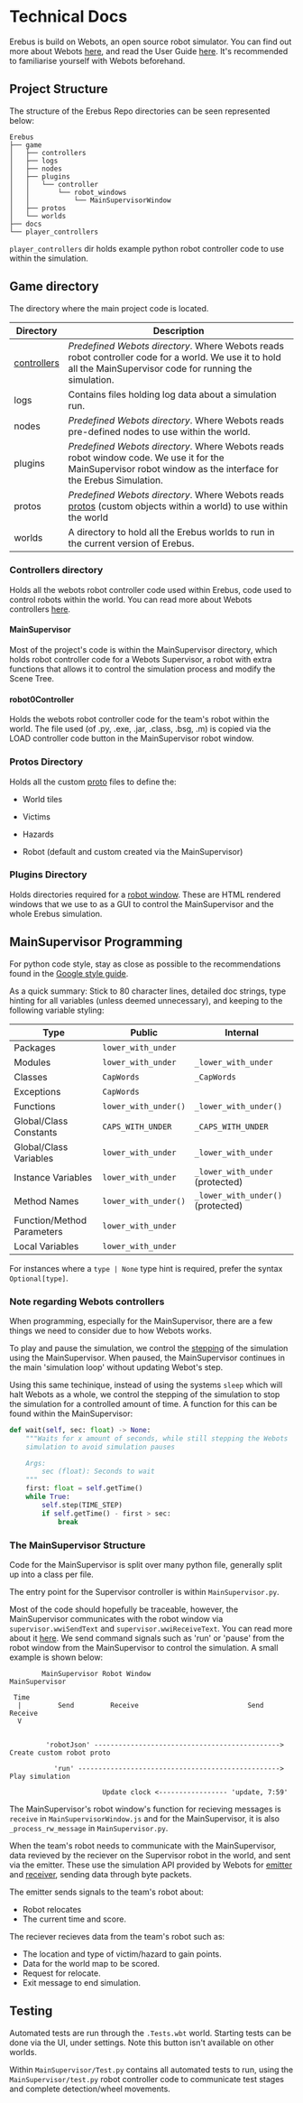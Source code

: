 # Technical Docs

Erebus is build on Webots, an open source robot simulator. You can find out more about Webots [here](https://github.com/cyberbotics/webots), and read the User Guide [here](https://www.cyberbotics.com/doc/guide/getting-started-with-webots). It's recommended to familiarise yourself with Webots beforehand.

## Project Structure

The structure of the Erebus Repo directories can be seen represented below:

``` text
Erebus
├── game
│   ├── controllers
│   ├── logs
│   ├── nodes
│   ├── plugins
│   │   └── controller
│   │       └── robot_windows
│   │           └── MainSupervisorWindow
│   ├── protos
│   └── worlds
├── docs
└── player_controllers
```

`player_controllers` dir holds example python robot controller code to use within the simulation.

## Game directory

The directory where the main project code is located.

| Directory      | Description |
| -------------- | ----------- |
| [controllers](#Controllers-directory)     | *Predefined Webots directory*. Where Webots reads robot controller code for a world. We use it to hold all the MainSupervisor code for running the simulation.       |
| logs           | Contains files holding log data about a simulation run.        |
| nodes          | *Predefined Webots directory*. Where Webots reads pre-defined nodes to use within the world.        |
| plugins        | *Predefined Webots directory*. Where Webots reads robot window code. We use it for the MainSupervisor robot window as the interface for the Erebus Simulation.        |
| protos         | *Predefined Webots directory*. Where Webots reads [protos](https://cyberbotics.com/doc/reference/proto-definition) (custom objects within a world) to use within the world       |
| worlds         | A directory to hold all the Erebus worlds to run in the current version of Erebus.        |

### Controllers directory

Holds all the webots robot controller code used within Erebus, code used to control robots within the world. You can read more about Webots controllers [here](https://www.cyberbotics.com/doc/guide/controller-programming).

#### MainSupervisor

Most of the project's code is within the MainSupervisor directory, which holds robot controller code for a Webots Supervisor, a robot with extra functions that allows it to control the simulation process and modify the Scene Tree.

#### robot0Controller

Holds the webots robot controller code for the team's robot within the world. The file used (of .py, .exe, .jar, .class, .bsg, .m) is copied via the LOAD controller code button in the MainSupervisor robot window.

### Protos Directory

Holds all the custom [proto](https://cyberbotics.com/doc/reference/proto-definition) files to define the:

- World tiles

- Victims

- Hazards

- Robot (default and custom created via the MainSupervisor)

### Plugins Directory

Holds directories required for a [robot window](https://cyberbotics.com/doc/guide/controller-plugin#robot-window). These are HTML rendered windows that we use to as a GUI to control the MainSupervisor and the whole Erebus simulation.


## MainSupervisor Programming

For python code style, stay as close as possible to the recommendations found in the [Google style guide](https://google.github.io/styleguide/pyguide.html).

As a quick summary: Stick to 80 character lines, detailed doc strings, type hinting for all variables (unless deemed unnecessary), and keeping to the following variable styling:


| Type                        | Public              | Internal                 |
|-----------------------------|---------------------|--------------------------|
| Packages                    | `lower_with_under`    |                          |
| Modules                     | `lower_with_under`    | `_lower_with_under`     |
| Classes                     | `CapWords`          | `_CapWords`              |
| Exceptions                  | `CapWords`          |                          |
| Functions                   | `lower_with_under()` | `_lower_with_under()`   |
| Global/Class Constants      | `CAPS_WITH_UNDER`   | `_CAPS_WITH_UNDER`      |
| Global/Class Variables      | `lower_with_under`    | `_lower_with_under`     |
| Instance Variables          | `lower_with_under`    | `_lower_with_under` (protected) |
| Method Names               | `lower_with_under()` | `_lower_with_under()` (protected) |
| Function/Method Parameters | `lower_with_under`    |                          |
| Local Variables            | `lower_with_under`    |                          |

For instances where a `type | None` type hint is required, prefer the syntax `Optional[type]`. 

### Note regarding Webots controllers

When programming, especially for the MainSupervisor, there are a few things we need to consider due to how Webots works.

To play and pause the simulation, we control the [stepping](https://www.cyberbotics.com/doc/reference/robot#wb_robot_step) of the simulation using the MainSupervisor. When paused, the MainSupervisor continues in the main 'simulation loop' without updating Webot's step.

Using this same techinique, instead of using the systems `sleep` which will halt Webots as a whole, we control the stepping of the simulation to stop the simulation for a controlled amount of time. A function for this can be found within the MainSupervisor:

```python
def wait(self, sec: float) -> None:
    """Waits for x amount of seconds, while still stepping the Webots
    simulation to avoid simulation pauses

    Args:
        sec (float): Seconds to wait
    """
    first: float = self.getTime()
    while True:
        self.step(TIME_STEP)
        if self.getTime() - first > sec:
            break
```

### The MainSupervisor Structure

Code for the MainSupervisor is split over many python file, generally split up into a class per file.

The entry point for the Supervisor controller is within `MainSupervisor.py`.

Most of the code should hopefully be traceable, however, the MainSupervisor communicates with the robot window via `supervisor.wwiSendText` and `supervisor.wwiReceiveText`. You can read more about it [here](https://cyberbotics.com/doc/guide/controller-plugin#robot-window). We send command signals such as 'run' or 'pause' from the robot window from the MainSupervisor to control the simulation. A small example is shown below:

```text
        MainSupervisor Robot Window                          MainSupervisor

 Time
  |         Send         Receive                           Send         Receive 
  V                                                    
                                                      
                                         
         'robotJson' ----------------------------------------------> Create custom robot proto

           'run' --------------------------------------------------> Play simulation
           
                       Update clock <----------------- 'update, 7:59'
```

The MainSupervisor's robot window's function for recieving messages is `receive` in `MainSupervisorWindow.js` and for the MainSupervisor, it is also `_process_rw_message` in `MainSupervisor.py`.

When the team's robot needs to communicate with the MainSupervisor, data revieved by the reciever on the Supervisor robot in the world, and sent via the emitter. These use the simulation API provided by Webots for [emitter](https://www.cyberbotics.com/doc/reference/emitter) and [receiver](https://cyberbotics.com/doc/reference/receiver), sending data through byte packets.

The emitter sends signals to the team's robot about:

- Robot relocates
- The current time and score.

The reciever recieves data from the team's robot such as:

- The location and type of victim/hazard to gain points.
- Data for the world map to be scored.
- Request for relocate.
- Exit message to end simulation.

## Testing

Automated tests are run through the `.Tests.wbt` world. Starting tests can be done via the UI, under settings. Note this button isn't available on other worlds.

Within `MainSupervisor/Test.py` contains all automated tests to run, using the `MainSupervisor/test.py` robot controller code to communicate test stages and complete detection/wheel movements.